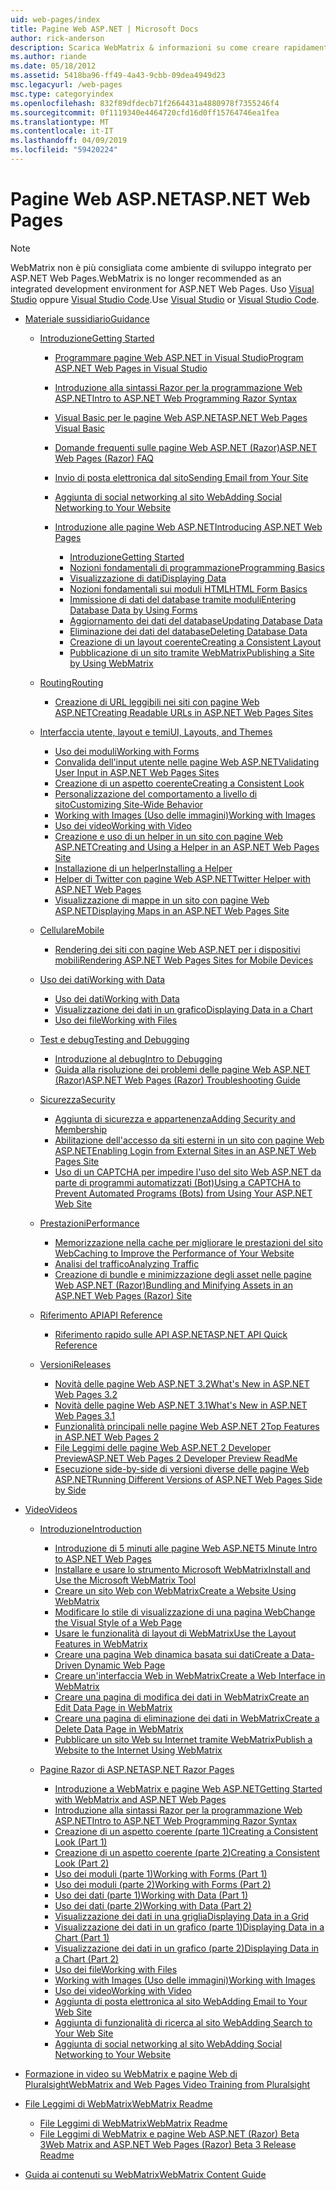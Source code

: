 ```yaml
---
uid: web-pages/index
title: Pagine Web ASP.NET | Microsoft Docs
author: rick-anderson
description: Scarica WebMatrix & informazioni su come creare rapidamente pagine web in un modo semplice per combinare il codice server con HTML.
ms.author: riande
ms.date: 05/18/2012
ms.assetid: 5418ba96-ff49-4a43-9cbb-09dea4949d23
msc.legacyurl: /web-pages
msc.type: categoryindex
ms.openlocfilehash: 832f89dfdecb71f2664431a4880978f7355246f4
ms.sourcegitcommit: 0f1119340e4464720cfd16d0ff15764746ea1fea
ms.translationtype: MT
ms.contentlocale: it-IT
ms.lasthandoff: 04/09/2019
ms.locfileid: "59420224"
---
```

# <a name="aspnet-web-pages"></a><span data-ttu-id="765b3-103">Pagine Web ASP.NET</span><span class="sxs-lookup"><span data-stu-id="765b3-103">ASP.NET Web Pages</span></span>


> [!NOTE] 
> <span data-ttu-id="765b3-104">WebMatrix non è più consigliata come ambiente di sviluppo integrato per ASP.NET Web Pages.</span><span class="sxs-lookup"><span data-stu-id="765b3-104">WebMatrix is no longer recommended as an integrated development environment for ASP.NET Web Pages.</span></span> <span data-ttu-id="765b3-105">Uso [Visual Studio](xref:aspnet/web-pages/overview/getting-started/program-asp-net-web-pages-in-visual-studio) oppure [Visual Studio Code](https://code.visualstudio.com/).</span><span class="sxs-lookup"><span data-stu-id="765b3-105">Use [Visual Studio](xref:aspnet/web-pages/overview/getting-started/program-asp-net-web-pages-in-visual-studio) or [Visual Studio Code](https://code.visualstudio.com/).</span></span>

- [<span data-ttu-id="765b3-106">Materiale sussidiario</span><span class="sxs-lookup"><span data-stu-id="765b3-106">Guidance</span></span>](overview/index.md)

    - [<span data-ttu-id="765b3-107">Introduzione</span><span class="sxs-lookup"><span data-stu-id="765b3-107">Getting Started</span></span>](overview/getting-started/index.md)

        - [<span data-ttu-id="765b3-108">Programmare pagine Web ASP.NET in Visual Studio</span><span class="sxs-lookup"><span data-stu-id="765b3-108">Program ASP.NET Web Pages in Visual Studio</span></span>](overview/getting-started/program-asp-net-web-pages-in-visual-studio.md)
        - [<span data-ttu-id="765b3-109">Introduzione alla sintassi Razor per la programmazione Web ASP.NET</span><span class="sxs-lookup"><span data-stu-id="765b3-109">Intro to ASP.NET Web Programming Razor Syntax</span></span>](overview/getting-started/introducing-razor-syntax-c.md)
        - [<span data-ttu-id="765b3-110">Visual Basic per le pagine Web ASP.NET</span><span class="sxs-lookup"><span data-stu-id="765b3-110">ASP.NET Web Pages Visual Basic</span></span>](overview/getting-started/introducing-razor-syntax-vb.md)
        - [<span data-ttu-id="765b3-111">Domande frequenti sulle pagine Web ASP.NET (Razor)</span><span class="sxs-lookup"><span data-stu-id="765b3-111">ASP.NET Web Pages (Razor) FAQ</span></span>](overview/getting-started/aspnet-web-pages-razor-faq.md)
        - [<span data-ttu-id="765b3-112">Invio di posta elettronica dal sito</span><span class="sxs-lookup"><span data-stu-id="765b3-112">Sending Email from Your Site</span></span>](overview/getting-started/11-adding-email-to-your-web-site.md)
        - [<span data-ttu-id="765b3-113">Aggiunta di social networking al sito Web</span><span class="sxs-lookup"><span data-stu-id="765b3-113">Adding Social Networking to Your Website</span></span>](overview/getting-started/13-adding-social-networking-to-your-web-site.md)
        - [<span data-ttu-id="765b3-114">Introduzione alle pagine Web ASP.NET</span><span class="sxs-lookup"><span data-stu-id="765b3-114">Introducing ASP.NET Web Pages</span></span>](overview/getting-started/introducing-aspnet-web-pages-2/index.md)

            - [<span data-ttu-id="765b3-115">Introduzione</span><span class="sxs-lookup"><span data-stu-id="765b3-115">Getting Started</span></span>](overview/getting-started/introducing-aspnet-web-pages-2/getting-started.md)
            - [<span data-ttu-id="765b3-116">Nozioni fondamentali di programmazione</span><span class="sxs-lookup"><span data-stu-id="765b3-116">Programming Basics</span></span>](overview/getting-started/introducing-aspnet-web-pages-2/intro-to-web-pages-programming.md)
            - [<span data-ttu-id="765b3-117">Visualizzazione di dati</span><span class="sxs-lookup"><span data-stu-id="765b3-117">Displaying Data</span></span>](overview/getting-started/introducing-aspnet-web-pages-2/displaying-data.md)
            - [<span data-ttu-id="765b3-118">Nozioni fondamentali sui moduli HTML</span><span class="sxs-lookup"><span data-stu-id="765b3-118">HTML Form Basics</span></span>](overview/getting-started/introducing-aspnet-web-pages-2/form-basics.md)
            - [<span data-ttu-id="765b3-119">Immissione di dati del database tramite moduli</span><span class="sxs-lookup"><span data-stu-id="765b3-119">Entering Database Data by Using Forms</span></span>](overview/getting-started/introducing-aspnet-web-pages-2/entering-data.md)
            - [<span data-ttu-id="765b3-120">Aggiornamento dei dati del database</span><span class="sxs-lookup"><span data-stu-id="765b3-120">Updating Database Data</span></span>](overview/getting-started/introducing-aspnet-web-pages-2/updating-data.md)
            - [<span data-ttu-id="765b3-121">Eliminazione dei dati del database</span><span class="sxs-lookup"><span data-stu-id="765b3-121">Deleting Database Data</span></span>](overview/getting-started/introducing-aspnet-web-pages-2/deleting-data.md)
            - [<span data-ttu-id="765b3-122">Creazione di un layout coerente</span><span class="sxs-lookup"><span data-stu-id="765b3-122">Creating a Consistent Layout</span></span>](overview/getting-started/introducing-aspnet-web-pages-2/layouts.md)
            - [<span data-ttu-id="765b3-123">Pubblicazione di un sito tramite WebMatrix</span><span class="sxs-lookup"><span data-stu-id="765b3-123">Publishing a Site by Using WebMatrix</span></span>](overview/getting-started/introducing-aspnet-web-pages-2/publishing.md)
    - [<span data-ttu-id="765b3-124">Routing</span><span class="sxs-lookup"><span data-stu-id="765b3-124">Routing</span></span>](overview/routing/index.md)

        - [<span data-ttu-id="765b3-125">Creazione di URL leggibili nei siti con pagine Web ASP.NET</span><span class="sxs-lookup"><span data-stu-id="765b3-125">Creating Readable URLs in ASP.NET Web Pages Sites</span></span>](overview/routing/creating-readable-urls-in-aspnet-web-pages-sites.md)
    - [<span data-ttu-id="765b3-126">Interfaccia utente, layout e temi</span><span class="sxs-lookup"><span data-stu-id="765b3-126">UI, Layouts, and Themes</span></span>](overview/ui-layouts-and-themes/index.md)

        - [<span data-ttu-id="765b3-127">Uso dei moduli</span><span class="sxs-lookup"><span data-stu-id="765b3-127">Working with Forms</span></span>](overview/ui-layouts-and-themes/4-working-with-forms.md)
        - [<span data-ttu-id="765b3-128">Convalida dell'input utente nelle pagine Web ASP.NET</span><span class="sxs-lookup"><span data-stu-id="765b3-128">Validating User Input in ASP.NET Web Pages Sites</span></span>](overview/ui-layouts-and-themes/validating-user-input-in-aspnet-web-pages-sites.md)
        - [<span data-ttu-id="765b3-129">Creazione di un aspetto coerente</span><span class="sxs-lookup"><span data-stu-id="765b3-129">Creating a Consistent Look</span></span>](overview/ui-layouts-and-themes/3-creating-a-consistent-look.md)
        - [<span data-ttu-id="765b3-130">Personalizzazione del comportamento a livello di sito</span><span class="sxs-lookup"><span data-stu-id="765b3-130">Customizing Site-Wide Behavior</span></span>](overview/ui-layouts-and-themes/18-customizing-site-wide-behavior.md)
        - [<span data-ttu-id="765b3-131">Working with Images (Uso delle immagini)</span><span class="sxs-lookup"><span data-stu-id="765b3-131">Working with Images</span></span>](overview/ui-layouts-and-themes/9-working-with-images.md)
        - [<span data-ttu-id="765b3-132">Uso dei video</span><span class="sxs-lookup"><span data-stu-id="765b3-132">Working with Video</span></span>](overview/ui-layouts-and-themes/10-working-with-video.md)
        - [<span data-ttu-id="765b3-133">Creazione e uso di un helper in un sito con pagine Web ASP.NET</span><span class="sxs-lookup"><span data-stu-id="765b3-133">Creating and Using a Helper in an ASP.NET Web Pages Site</span></span>](overview/ui-layouts-and-themes/creating-and-using-a-helper-in-an-aspnet-web-pages-site.md)
        - [<span data-ttu-id="765b3-134">Installazione di un helper</span><span class="sxs-lookup"><span data-stu-id="765b3-134">Installing a Helper</span></span>](overview/ui-layouts-and-themes/installing-helpers.md)
        - [<span data-ttu-id="765b3-135">Helper di Twitter con pagine Web ASP.NET</span><span class="sxs-lookup"><span data-stu-id="765b3-135">Twitter Helper with ASP.NET Web Pages</span></span>](overview/ui-layouts-and-themes/twitter-helper.md)
        - [<span data-ttu-id="765b3-136">Visualizzazione di mappe in un sito con pagine Web ASP.NET</span><span class="sxs-lookup"><span data-stu-id="765b3-136">Displaying Maps in an ASP.NET Web Pages Site</span></span>](overview/ui-layouts-and-themes/displaying-maps-in-an-aspnet-web-pages-site.md)
    - [<span data-ttu-id="765b3-137">Cellulare</span><span class="sxs-lookup"><span data-stu-id="765b3-137">Mobile</span></span>](overview/mobile/index.md)

        - [<span data-ttu-id="765b3-138">Rendering dei siti con pagine Web ASP.NET per i dispositivi mobili</span><span class="sxs-lookup"><span data-stu-id="765b3-138">Rendering ASP.NET Web Pages Sites for Mobile Devices</span></span>](overview/mobile/rendering-aspnet-web-pages-sites-for-mobile-devices.md)
    - [<span data-ttu-id="765b3-139">Uso dei dati</span><span class="sxs-lookup"><span data-stu-id="765b3-139">Working with Data</span></span>](overview/data/index.md)

        - [<span data-ttu-id="765b3-140">Uso dei dati</span><span class="sxs-lookup"><span data-stu-id="765b3-140">Working with Data</span></span>](overview/data/5-working-with-data.md)
        - [<span data-ttu-id="765b3-141">Visualizzazione dei dati in un grafico</span><span class="sxs-lookup"><span data-stu-id="765b3-141">Displaying Data in a Chart</span></span>](overview/data/7-displaying-data-in-a-chart.md)
        - [<span data-ttu-id="765b3-142">Uso dei file</span><span class="sxs-lookup"><span data-stu-id="765b3-142">Working with Files</span></span>](overview/data/working-with-files.md)
    - [<span data-ttu-id="765b3-143">Test e debug</span><span class="sxs-lookup"><span data-stu-id="765b3-143">Testing and Debugging</span></span>](overview/testing-and-debugging/index.md)

        - [<span data-ttu-id="765b3-144">Introduzione al debug</span><span class="sxs-lookup"><span data-stu-id="765b3-144">Intro to Debugging</span></span>](overview/testing-and-debugging/introduction-to-debugging.md)
        - [<span data-ttu-id="765b3-145">Guida alla risoluzione dei problemi delle pagine Web ASP.NET (Razor)</span><span class="sxs-lookup"><span data-stu-id="765b3-145">ASP.NET Web Pages (Razor) Troubleshooting Guide</span></span>](overview/testing-and-debugging/aspnet-web-pages-razor-troubleshooting-guide.md)
    - [<span data-ttu-id="765b3-146">Sicurezza</span><span class="sxs-lookup"><span data-stu-id="765b3-146">Security</span></span>](overview/security/index.md)

        - [<span data-ttu-id="765b3-147">Aggiunta di sicurezza e appartenenza</span><span class="sxs-lookup"><span data-stu-id="765b3-147">Adding Security and Membership</span></span>](overview/security/16-adding-security-and-membership.md)
        - [<span data-ttu-id="765b3-148">Abilitazione dell'accesso da siti esterni in un sito con pagine Web ASP.NET</span><span class="sxs-lookup"><span data-stu-id="765b3-148">Enabling Login from External Sites in an ASP.NET Web Pages Site</span></span>](overview/security/enabling-login-from-external-sites-in-an-aspnet-web-pages-site.md)
        - [<span data-ttu-id="765b3-149">Uso di un CAPTCHA per impedire l'uso del sito Web ASP.NET da parte di programmi automatizzati (Bot)</span><span class="sxs-lookup"><span data-stu-id="765b3-149">Using a CAPTCHA to Prevent Automated Programs (Bots) from Using Your ASP.NET Web Site</span></span>](overview/security/using-a-catpcha-to-prevent-automated-programs-bots-from-using-your-aspnet-web-site.md)
    - [<span data-ttu-id="765b3-150">Prestazioni</span><span class="sxs-lookup"><span data-stu-id="765b3-150">Performance</span></span>](overview/performance-and-traffic/index.md)

        - [<span data-ttu-id="765b3-151">Memorizzazione nella cache per migliorare le prestazioni del sito Web</span><span class="sxs-lookup"><span data-stu-id="765b3-151">Caching to Improve the Performance of Your Website</span></span>](overview/performance-and-traffic/15-caching-to-improve-the-performance-of-your-website.md)
        - [<span data-ttu-id="765b3-152">Analisi del traffico</span><span class="sxs-lookup"><span data-stu-id="765b3-152">Analyzing Traffic</span></span>](overview/performance-and-traffic/14-analyzing-traffic.md)
        - [<span data-ttu-id="765b3-153">Creazione di bundle e minimizzazione degli asset nelle pagine Web ASP.NET (Razor)</span><span class="sxs-lookup"><span data-stu-id="765b3-153">Bundling and Minifying Assets in an ASP.NET Web Pages (Razor) Site</span></span>](overview/performance-and-traffic/bundling-and-minifying-assets-in-an-aspnet-web-pages-razor-site.md)
    - [<span data-ttu-id="765b3-154">Riferimento API</span><span class="sxs-lookup"><span data-stu-id="765b3-154">API Reference</span></span>](overview/api-reference/index.md)

        - [<span data-ttu-id="765b3-155">Riferimento rapido sulle API ASP.NET</span><span class="sxs-lookup"><span data-stu-id="765b3-155">ASP.NET API Quick Reference</span></span>](overview/api-reference/asp-net-web-pages-api-reference.md)
    - [<span data-ttu-id="765b3-156">Versioni</span><span class="sxs-lookup"><span data-stu-id="765b3-156">Releases</span></span>](overview/releases/index.md)

        - [<span data-ttu-id="765b3-157">Novità delle pagine Web ASP.NET 3.2</span><span class="sxs-lookup"><span data-stu-id="765b3-157">What's New in ASP.NET Web Pages 3.2</span></span>](overview/releases/whats-new-in-aspnet-web-pages-32.md)
        - [<span data-ttu-id="765b3-158">Novità delle pagine Web ASP.NET 3.1</span><span class="sxs-lookup"><span data-stu-id="765b3-158">What's New in ASP.NET Web Pages 3.1</span></span>](overview/releases/whats-new-aspnet-web-pages-31.md)
        - [<span data-ttu-id="765b3-159">Funzionalità principali nelle pagine Web ASP.NET 2</span><span class="sxs-lookup"><span data-stu-id="765b3-159">Top Features in ASP.NET Web Pages 2</span></span>](overview/releases/top-features-in-web-pages-2.md)
        - [<span data-ttu-id="765b3-160">File Leggimi delle pagine Web ASP.NET 2 Developer Preview</span><span class="sxs-lookup"><span data-stu-id="765b3-160">ASP.NET Web Pages 2 Developer Preview ReadMe</span></span>](overview/releases/aspnet-web-pages-2-developer-preview-readme.md)
        - [<span data-ttu-id="765b3-161">Esecuzione side-by-side di versioni diverse delle pagine Web ASP.NET</span><span class="sxs-lookup"><span data-stu-id="765b3-161">Running Different Versions of ASP.NET Web Pages Side by Side</span></span>](overview/releases/running-v1-and-v2-sites-side-by-side.md)
- [<span data-ttu-id="765b3-162">Video</span><span class="sxs-lookup"><span data-stu-id="765b3-162">Videos</span></span>](videos/index.md)

    - [<span data-ttu-id="765b3-163">Introduzione</span><span class="sxs-lookup"><span data-stu-id="765b3-163">Introduction</span></span>](videos/introduction/index.md)

        - [<span data-ttu-id="765b3-164">Introduzione di 5 minuti alle pagine Web ASP.NET</span><span class="sxs-lookup"><span data-stu-id="765b3-164">5 Minute Intro to ASP.NET Web Pages</span></span>](videos/introduction/5-minute-introduction-to-aspnet-web-pages.md)
        - [<span data-ttu-id="765b3-165">Installare e usare lo strumento Microsoft WebMatrix</span><span class="sxs-lookup"><span data-stu-id="765b3-165">Install and Use the Microsoft WebMatrix Tool</span></span>](videos/introduction/install-and-use-the-microsoft-webmatrix-tool.md)
        - [<span data-ttu-id="765b3-166">Creare un sito Web con WebMatrix</span><span class="sxs-lookup"><span data-stu-id="765b3-166">Create a Website Using WebMatrix</span></span>](videos/introduction/create-a-website-using-webmatrix.md)
        - [<span data-ttu-id="765b3-167">Modificare lo stile di visualizzazione di una pagina Web</span><span class="sxs-lookup"><span data-stu-id="765b3-167">Change the Visual Style of a Web Page</span></span>](videos/introduction/change-the-visual-style-of-a-web-page.md)
        - [<span data-ttu-id="765b3-168">Usare le funzionalità di layout di WebMatrix</span><span class="sxs-lookup"><span data-stu-id="765b3-168">Use the Layout Features in WebMatrix</span></span>](videos/introduction/use-the-layout-features-in-webmatrix.md)
        - [<span data-ttu-id="765b3-169">Creare una pagina Web dinamica basata sui dati</span><span class="sxs-lookup"><span data-stu-id="765b3-169">Create a Data-Driven Dynamic Web Page</span></span>](videos/introduction/create-a-data-driven-dynamic-web-page.md)
        - [<span data-ttu-id="765b3-170">Creare un'interfaccia Web in WebMatrix</span><span class="sxs-lookup"><span data-stu-id="765b3-170">Create a Web Interface in WebMatrix</span></span>](videos/introduction/create-a-web-interface-in-webmatrix.md)
        - [<span data-ttu-id="765b3-171">Creare una pagina di modifica dei dati in WebMatrix</span><span class="sxs-lookup"><span data-stu-id="765b3-171">Create an Edit Data Page in WebMatrix</span></span>](videos/introduction/create-an-edit-data-page-in-webmatrix.md)
        - [<span data-ttu-id="765b3-172">Creare una pagina di eliminazione dei dati in WebMatrix</span><span class="sxs-lookup"><span data-stu-id="765b3-172">Create a Delete Data Page in WebMatrix</span></span>](videos/introduction/create-a-delete-data-page-in-webmatrix.md)
        - [<span data-ttu-id="765b3-173">Pubblicare un sito Web su Internet tramite WebMatrix</span><span class="sxs-lookup"><span data-stu-id="765b3-173">Publish a Website to the Internet Using WebMatrix</span></span>](videos/introduction/publish-a-website-to-the-internet-using-webmatrix.md)
    - [<span data-ttu-id="765b3-174">Pagine Razor di ASP.NET</span><span class="sxs-lookup"><span data-stu-id="765b3-174">ASP.NET Razor Pages</span></span>](videos/aspnet-razor-pages/index.md)

        - [<span data-ttu-id="765b3-175">Introduzione a WebMatrix e pagine Web ASP.NET</span><span class="sxs-lookup"><span data-stu-id="765b3-175">Getting Started with WebMatrix and ASP.NET Web Pages</span></span>](videos/aspnet-razor-pages/getting-started-with-webmatrix-and-aspnet-web-pages.md)
        - [<span data-ttu-id="765b3-176">Introduzione alla sintassi Razor per la programmazione Web ASP.NET</span><span class="sxs-lookup"><span data-stu-id="765b3-176">Intro to ASP.NET Web Programming Razor Syntax</span></span>](videos/aspnet-razor-pages/introduction-to-aspnet-web-programming-using-the-razor-syntax.md)
        - [<span data-ttu-id="765b3-177">Creazione di un aspetto coerente (parte 1)</span><span class="sxs-lookup"><span data-stu-id="765b3-177">Creating a Consistent Look (Part 1)</span></span>](videos/aspnet-razor-pages/creating-a-consistent-look-part-1.md)
        - [<span data-ttu-id="765b3-178">Creazione di un aspetto coerente (parte 2)</span><span class="sxs-lookup"><span data-stu-id="765b3-178">Creating a Consistent Look (Part 2)</span></span>](videos/aspnet-razor-pages/creating-a-consistent-look-part-2.md)
        - [<span data-ttu-id="765b3-179">Uso dei moduli (parte 1)</span><span class="sxs-lookup"><span data-stu-id="765b3-179">Working with Forms (Part 1)</span></span>](videos/aspnet-razor-pages/working-with-forms-part-1.md)
        - [<span data-ttu-id="765b3-180">Uso dei moduli (parte 2)</span><span class="sxs-lookup"><span data-stu-id="765b3-180">Working with Forms (Part 2)</span></span>](videos/aspnet-razor-pages/working-with-forms-part-2.md)
        - [<span data-ttu-id="765b3-181">Uso dei dati (parte 1)</span><span class="sxs-lookup"><span data-stu-id="765b3-181">Working with Data (Part 1)</span></span>](videos/aspnet-razor-pages/working-with-data-part-1.md)
        - [<span data-ttu-id="765b3-182">Uso dei dati (parte 2)</span><span class="sxs-lookup"><span data-stu-id="765b3-182">Working with Data (Part 2)</span></span>](videos/aspnet-razor-pages/working-with-data-part-2.md)
        - [<span data-ttu-id="765b3-183">Visualizzazione dei dati in una griglia</span><span class="sxs-lookup"><span data-stu-id="765b3-183">Displaying Data in a Grid</span></span>](videos/aspnet-razor-pages/displaying-data-in-a-grid.md)
        - [<span data-ttu-id="765b3-184">Visualizzazione dei dati in un grafico (parte 1)</span><span class="sxs-lookup"><span data-stu-id="765b3-184">Displaying Data in a Chart (Part 1)</span></span>](videos/aspnet-razor-pages/displaying-data-in-a-chart-part-1.md)
        - [<span data-ttu-id="765b3-185">Visualizzazione dei dati in un grafico (parte 2)</span><span class="sxs-lookup"><span data-stu-id="765b3-185">Displaying Data in a Chart (Part 2)</span></span>](videos/aspnet-razor-pages/displaying-data-in-a-chart-part-2.md)
        - [<span data-ttu-id="765b3-186">Uso dei file</span><span class="sxs-lookup"><span data-stu-id="765b3-186">Working with Files</span></span>](videos/aspnet-razor-pages/working-with-files.md)
        - [<span data-ttu-id="765b3-187">Working with Images (Uso delle immagini)</span><span class="sxs-lookup"><span data-stu-id="765b3-187">Working with Images</span></span>](videos/aspnet-razor-pages/working-with-images.md)
        - [<span data-ttu-id="765b3-188">Uso dei video</span><span class="sxs-lookup"><span data-stu-id="765b3-188">Working with Video</span></span>](videos/aspnet-razor-pages/working-with-video.md)
        - [<span data-ttu-id="765b3-189">Aggiunta di posta elettronica al sito Web</span><span class="sxs-lookup"><span data-stu-id="765b3-189">Adding Email to Your Web Site</span></span>](videos/aspnet-razor-pages/adding-email-to-your-web-site.md)
        - [<span data-ttu-id="765b3-190">Aggiunta di funzionalità di ricerca al sito Web</span><span class="sxs-lookup"><span data-stu-id="765b3-190">Adding Search to Your Web Site</span></span>](videos/aspnet-razor-pages/adding-search-to-your-web-site.md)
        - [<span data-ttu-id="765b3-191">Aggiunta di social networking al sito Web</span><span class="sxs-lookup"><span data-stu-id="765b3-191">Adding Social Networking to Your Website</span></span>](videos/aspnet-razor-pages/adding-social-networking-to-your-website.md)
- [<span data-ttu-id="765b3-192">Formazione in video su WebMatrix e pagine Web di Pluralsight</span><span class="sxs-lookup"><span data-stu-id="765b3-192">WebMatrix and Web Pages Video Training from Pluralsight</span></span>](pluralsight.md)
- [<span data-ttu-id="765b3-193">File Leggimi di WebMatrix</span><span class="sxs-lookup"><span data-stu-id="765b3-193">WebMatrix Readme</span></span>](readme/index.md)

    - [<span data-ttu-id="765b3-194">File Leggimi di WebMatrix</span><span class="sxs-lookup"><span data-stu-id="765b3-194">WebMatrix Readme</span></span>](readme/overview.md)
    - [<span data-ttu-id="765b3-195">File Leggimi di WebMatrix e pagine Web ASP.NET (Razor) Beta 3</span><span class="sxs-lookup"><span data-stu-id="765b3-195">Web Matrix and ASP.NET Web Pages (Razor) Beta 3 Release Readme</span></span>](readme/beta3.md)
- [<span data-ttu-id="765b3-196">Guida ai contenuti su WebMatrix</span><span class="sxs-lookup"><span data-stu-id="765b3-196">WebMatrix Content Guide</span></span>](content-guide.md)
